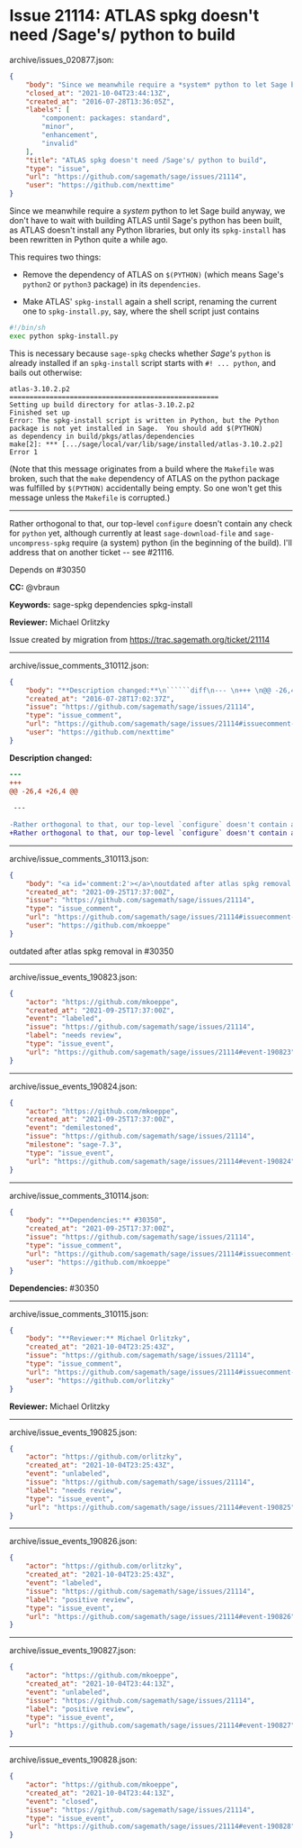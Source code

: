 # Issue 21114: ATLAS spkg doesn't need /Sage's/ python to build

archive/issues_020877.json:
```json
{
    "body": "Since we meanwhile require a *system* python to let Sage build anyway, we don't have to wait with building ATLAS until Sage's python has been built, as ATLAS doesn't install any Python libraries, but only its `spkg-install` has been rewritten in Python quite a while ago.\n\nThis requires two things:\n\n* Remove the dependency of ATLAS on `$(PYTHON)` (which means Sage's `python2` or `python3` package) in its `dependencies`.\n\n* Make ATLAS' `spkg-install` again a shell script, renaming the current one to `spkg-install.py`, say, where the shell script just contains\n\n```sh\n#!/bin/sh\nexec python spkg-install.py\n```\n   This is necessary because `sage-spkg` checks whether *Sage's* `python` is already installed if an `spkg-install` script starts with `#! ... python`, and bails out otherwise:\n\n```\natlas-3.10.2.p2\n====================================================\nSetting up build directory for atlas-3.10.2.p2\nFinished set up\nError: The spkg-install script is written in Python, but the Python\npackage is not yet installed in Sage.  You should add $(PYTHON)\nas dependency in build/pkgs/atlas/dependencies\nmake[2]: *** [.../sage/local/var/lib/sage/installed/atlas-3.10.2.p2] Error 1\n```\n  (Note that this message originates from a build where the `Makefile` was broken, such that the `make` dependency of ATLAS on the python package was fulfilled by `$(PYTHON)` accidentally being empty.  So one won't get this message unless the `Makefile` is corrupted.)\n\n---\n\nRather orthogonal to that, our top-level `configure` doesn't contain any check for `python` yet, although currently at least `sage-download-file` and `sage-uncompress-spkg` require (a system) python (in the beginning of the build).  I'll address that on another ticket -- see #21116.\n\nDepends on #30350\n\n**CC:**  @vbraun\n\n**Keywords:** sage-spkg dependencies spkg-install\n\n**Reviewer:** Michael Orlitzky\n\nIssue created by migration from https://trac.sagemath.org/ticket/21114\n\n",
    "closed_at": "2021-10-04T23:44:13Z",
    "created_at": "2016-07-28T13:36:05Z",
    "labels": [
        "component: packages: standard",
        "minor",
        "enhancement",
        "invalid"
    ],
    "title": "ATLAS spkg doesn't need /Sage's/ python to build",
    "type": "issue",
    "url": "https://github.com/sagemath/sage/issues/21114",
    "user": "https://github.com/nexttime"
}
```
Since we meanwhile require a *system* python to let Sage build anyway, we don't have to wait with building ATLAS until Sage's python has been built, as ATLAS doesn't install any Python libraries, but only its `spkg-install` has been rewritten in Python quite a while ago.

This requires two things:

* Remove the dependency of ATLAS on `$(PYTHON)` (which means Sage's `python2` or `python3` package) in its `dependencies`.

* Make ATLAS' `spkg-install` again a shell script, renaming the current one to `spkg-install.py`, say, where the shell script just contains

```sh
#!/bin/sh
exec python spkg-install.py
```
   This is necessary because `sage-spkg` checks whether *Sage's* `python` is already installed if an `spkg-install` script starts with `#! ... python`, and bails out otherwise:

```
atlas-3.10.2.p2
====================================================
Setting up build directory for atlas-3.10.2.p2
Finished set up
Error: The spkg-install script is written in Python, but the Python
package is not yet installed in Sage.  You should add $(PYTHON)
as dependency in build/pkgs/atlas/dependencies
make[2]: *** [.../sage/local/var/lib/sage/installed/atlas-3.10.2.p2] Error 1
```
  (Note that this message originates from a build where the `Makefile` was broken, such that the `make` dependency of ATLAS on the python package was fulfilled by `$(PYTHON)` accidentally being empty.  So one won't get this message unless the `Makefile` is corrupted.)

---

Rather orthogonal to that, our top-level `configure` doesn't contain any check for `python` yet, although currently at least `sage-download-file` and `sage-uncompress-spkg` require (a system) python (in the beginning of the build).  I'll address that on another ticket -- see #21116.

Depends on #30350

**CC:**  @vbraun

**Keywords:** sage-spkg dependencies spkg-install

**Reviewer:** Michael Orlitzky

Issue created by migration from https://trac.sagemath.org/ticket/21114





---

archive/issue_comments_310112.json:
```json
{
    "body": "**Description changed:**\n``````diff\n--- \n+++ \n@@ -26,4 +26,4 @@\n \n ---\n \n-Rather orthogonal to that, our top-level `configure` doesn't contain any check for `python` yet, although currently at least `sage-download-file` and `sage-uncompress-spkg` require (a system) python (in the beginning of the build).  I'll address that on another ticket.\n+Rather orthogonal to that, our top-level `configure` doesn't contain any check for `python` yet, although currently at least `sage-download-file` and `sage-uncompress-spkg` require (a system) python (in the beginning of the build).  I'll address that on another ticket -- see #21116.\n``````\n",
    "created_at": "2016-07-28T17:02:37Z",
    "issue": "https://github.com/sagemath/sage/issues/21114",
    "type": "issue_comment",
    "url": "https://github.com/sagemath/sage/issues/21114#issuecomment-310112",
    "user": "https://github.com/nexttime"
}
```

**Description changed:**
``````diff
--- 
+++ 
@@ -26,4 +26,4 @@
 
 ---
 
-Rather orthogonal to that, our top-level `configure` doesn't contain any check for `python` yet, although currently at least `sage-download-file` and `sage-uncompress-spkg` require (a system) python (in the beginning of the build).  I'll address that on another ticket.
+Rather orthogonal to that, our top-level `configure` doesn't contain any check for `python` yet, although currently at least `sage-download-file` and `sage-uncompress-spkg` require (a system) python (in the beginning of the build).  I'll address that on another ticket -- see #21116.
``````




---

archive/issue_comments_310113.json:
```json
{
    "body": "<a id='comment:2'></a>\noutdated after atlas spkg removal in #30350",
    "created_at": "2021-09-25T17:37:00Z",
    "issue": "https://github.com/sagemath/sage/issues/21114",
    "type": "issue_comment",
    "url": "https://github.com/sagemath/sage/issues/21114#issuecomment-310113",
    "user": "https://github.com/mkoeppe"
}
```

<a id='comment:2'></a>
outdated after atlas spkg removal in #30350



---

archive/issue_events_190823.json:
```json
{
    "actor": "https://github.com/mkoeppe",
    "created_at": "2021-09-25T17:37:00Z",
    "event": "labeled",
    "issue": "https://github.com/sagemath/sage/issues/21114",
    "label": "needs review",
    "type": "issue_event",
    "url": "https://github.com/sagemath/sage/issues/21114#event-190823"
}
```



---

archive/issue_events_190824.json:
```json
{
    "actor": "https://github.com/mkoeppe",
    "created_at": "2021-09-25T17:37:00Z",
    "event": "demilestoned",
    "issue": "https://github.com/sagemath/sage/issues/21114",
    "milestone": "sage-7.3",
    "type": "issue_event",
    "url": "https://github.com/sagemath/sage/issues/21114#event-190824"
}
```



---

archive/issue_comments_310114.json:
```json
{
    "body": "**Dependencies:** #30350",
    "created_at": "2021-09-25T17:37:00Z",
    "issue": "https://github.com/sagemath/sage/issues/21114",
    "type": "issue_comment",
    "url": "https://github.com/sagemath/sage/issues/21114#issuecomment-310114",
    "user": "https://github.com/mkoeppe"
}
```

**Dependencies:** #30350



---

archive/issue_comments_310115.json:
```json
{
    "body": "**Reviewer:** Michael Orlitzky",
    "created_at": "2021-10-04T23:25:43Z",
    "issue": "https://github.com/sagemath/sage/issues/21114",
    "type": "issue_comment",
    "url": "https://github.com/sagemath/sage/issues/21114#issuecomment-310115",
    "user": "https://github.com/orlitzky"
}
```

**Reviewer:** Michael Orlitzky



---

archive/issue_events_190825.json:
```json
{
    "actor": "https://github.com/orlitzky",
    "created_at": "2021-10-04T23:25:43Z",
    "event": "unlabeled",
    "issue": "https://github.com/sagemath/sage/issues/21114",
    "label": "needs review",
    "type": "issue_event",
    "url": "https://github.com/sagemath/sage/issues/21114#event-190825"
}
```



---

archive/issue_events_190826.json:
```json
{
    "actor": "https://github.com/orlitzky",
    "created_at": "2021-10-04T23:25:43Z",
    "event": "labeled",
    "issue": "https://github.com/sagemath/sage/issues/21114",
    "label": "positive review",
    "type": "issue_event",
    "url": "https://github.com/sagemath/sage/issues/21114#event-190826"
}
```



---

archive/issue_events_190827.json:
```json
{
    "actor": "https://github.com/mkoeppe",
    "created_at": "2021-10-04T23:44:13Z",
    "event": "unlabeled",
    "issue": "https://github.com/sagemath/sage/issues/21114",
    "label": "positive review",
    "type": "issue_event",
    "url": "https://github.com/sagemath/sage/issues/21114#event-190827"
}
```



---

archive/issue_events_190828.json:
```json
{
    "actor": "https://github.com/mkoeppe",
    "created_at": "2021-10-04T23:44:13Z",
    "event": "closed",
    "issue": "https://github.com/sagemath/sage/issues/21114",
    "type": "issue_event",
    "url": "https://github.com/sagemath/sage/issues/21114#event-190828"
}
```
